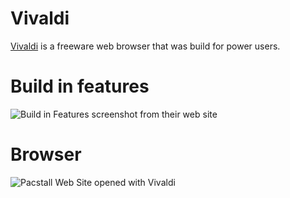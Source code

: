 # Vivaldi
[Vivaldi](https://vivaldi.com/) is a freeware web browser that was build for power users.

# Build in features
![Build in Features screenshot from their web site](https://i.postimg.cc/fT8JLcgN/features.png)

# Browser
![Pacstall Web Site opened with Vivaldi](https://i.postimg.cc/4xnnhYrh/pacstall-website.png)